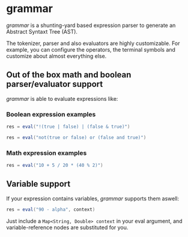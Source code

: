 # grammar

_grammar_ is a shunting-yard based expression parser to generate an Abstract Syntaxt Tree (AST).

The tokenizer, parser and also evaluators are highly customizable. For example, you can configure the operators, the terminal symbols and customize about almost everything else.


## Out of the box math and boolean parser/evaluator support

_grammar_ is able to evaluate expressions like:

### Boolean expression examples
```java
res = eval("!(true | false) | (false & true)")
```
```java
res = eval("not(true or false) or (false and true)")
```

### Math expression examples
```java
res = eval("10 + 5 / 20 * (40 % 2)")
```

## Variable support
If your expression contains variables, _grammar_ supports them aswell:
```java
res = eval("90 - alpha", context)
```
Just include a `Map<String, Double> context` in your eval argument, and variable-reference nodes are substituted for you.
